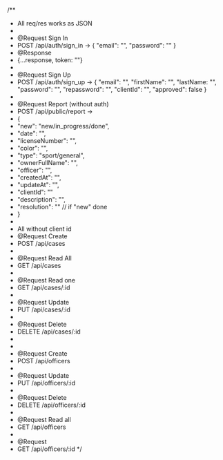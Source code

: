 /**
 * All req/res works as JSON
 * 
 * @Request Sign In 
 * POST /api/auth/sign_in -> { "email": "", "password": "" }
 * @Response
 * {...response, token: ""}
 * 
 * @Request Sign Up
 * POST /api/auth/sign_up -> { "email": "", "firstName": "", "lastName: "", "password": "", "repassword": "", "clientId": "", "approved": false }
 * 
 * @Request Report (without auth)
 * POST /api/public/report -> 
 * { 
 * "new": "new/in_progress/done", 
 * "date": "", 
 * "licenseNumber": "", 
 * "color": "", 
 * "type": "sport/general", 
 * "ownerFullName": "",
 * "officer": "",
 * "createdAt": "",
 * "updateAt": "",
 * "clientId": ""
 * "description": "",
 * "resolution": "" // if "new" done
 * }
 * 
 * All without client id
 * @Request Create
 * POST /api/cases 
 * 
 * @Request Read All
 * GET /api/cases
 * 
 * @Request Read one
 * GET /api/cases/:id
 * 
 * @Request Update
 * PUT /api/cases/:id 
 * 
 * @Request Delete
 * DELETE /api/cases/:id 
 * 
 * 
 * @Request Create
 * POST /api/officers
 * 
 * @Request Update
 * PUT /api/officers/:id
 * 
 * @Request Delete
 * DELETE /api/officers/:id 
 * 
 * @Request Read all
 * GET /api/officers
 * 
 * @Request 
 * GET /api/officers/:id
 */